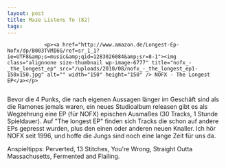 ```yaml
---
layout: post
title: Maze Listens To (82)
tags:
---
```



                <p><a href="http://www.amazon.de/Longest-Ep-Nofx/dp/B003TVMI6G/ref=sr_1_1?ie=UTF8&amp;s=music&amp;qid=1283026084&amp;sr=8-1"><img class="alignnone size-thumbnail wp-image-6777" title="nofx_-_the_longest_ep" src="/uploads/2010/08/nofx_-_the_longest_ep1-150x150.jpg" alt="" width="150" height="150" /> NOFX - The Longest EP</a></p>
<img src="/uploads/2010/02/maze_listens_to_5stars.png" alt="" />
<p>Bevor die 4 Punks, die nach eigenen Aussagen länger im Geschäft sind als die Ramones jemals waren, ein neues Studioalbum releasen gibt es als Wegzehrung eine EP (für NOFX) epischen Ausmaßes (30 Tracks, 1 Stunde Spieldauer). Auf &quot;The longest EP&quot; finden sich Tracks die schon auf andere EPs gepresst wurden, plus den einen oder anderen neuen Knaller. Ich hör NOFX seit 1996, und hoffe die Jungs sind noch eine lange Zeit für uns da.</p>
<p>Anspieltipps: Perverted, 13 Stitches, You're Wrong, Straight Outta Massachusetts, Fermented and Flailing.</p>
